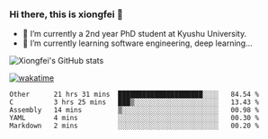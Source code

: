 ### Hi there, this is xiongfei 👋


- 🔭 I’m currently a 2nd year PhD student at Kyushu University.
- 🌱 I’m currently learning software engineering, deep learning...

<!--
**Toma62299781/Toma62299781** is a ✨ _special_ ✨ repository because its `README.md` (this file) appears on your GitHub profile.
Here are some ideas to get you started:
-->

![Xiongfei's GitHub stats](https://github-readme-stats.vercel.app/api?username=Toma62299781)


[![wakatime](https://wakatime.com/badge/user/9e8d5516-d162-43e7-9563-87295d455a71.svg)](https://wakatime.com/@9e8d5516-d162-43e7-9563-87295d455a71)

<!--START_SECTION:waka-->
```text
Other      21 hrs 31 mins  █████████████████████░░░░   84.54 % 
C          3 hrs 25 mins   ███▒░░░░░░░░░░░░░░░░░░░░░   13.43 % 
Assembly   14 mins         ▒░░░░░░░░░░░░░░░░░░░░░░░░   00.98 % 
YAML       4 mins          ░░░░░░░░░░░░░░░░░░░░░░░░░   00.30 % 
Markdown   2 mins          ░░░░░░░░░░░░░░░░░░░░░░░░░   00.20 % 
```
<!--END_SECTION:waka-->


